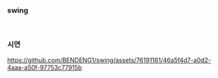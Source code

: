 ### swing

<br>

### 시연

https://github.com/BENDENG1/swing/assets/76191161/46a5f4d7-a0d2-4aaa-a50f-97753c77915b

